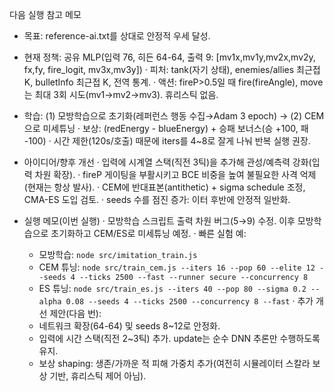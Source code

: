 다음 실행 참고 메모

- 목표: reference-ai.txt를 상대로 안정적 우세 달성.
- 현재 정책: 공유 MLP(입력 76, 히든 64-64, 출력 9: [mv1x,mv1y,mv2x,mv2y, fx,fy, fire_logit, mv3x,mv3y])
  · 피처: tank(자기 상태), enemies/allies 최근접 K, bulletInfo 최근접 K, 전역 통계.
  · 액션: fireP>0.5일 때 fire(fireAngle), move는 최대 3회 시도(mv1→mv2→mv3). 휴리스틱 없음.
- 학습: (1) 모방학습으로 초기화(레퍼런스 행동 수집→Adam 3 epoch) → (2) CEM으로 미세튜닝
  · 보상: (redEnergy - blueEnergy) + 승패 보너스(승 +100, 패 -100)
  · 시간 제한(120s/호출) 때문에 iters를 4~8로 잘게 나눠 반복 실행 권장.

- 아이디어/향후 개선
  · 입력에 시계열 스택(직전 3틱)을 추가해 관성/예측력 강화(입력 차원 확장).
  · fireP 게이팅을 부활시키고 BCE 비중을 높여 불필요한 사격 억제(현재는 항상 발사).
  · CEM에 반대표본(antithetic) + sigma schedule 조정, CMA-ES 도입 검토.
  · seeds 수를 점진 증가: 이터 후반에 안정적 일반화.

- 실행 메모(이번 실행)
  · 모방학습 스크립트 출력 차원 버그(5→9) 수정. 이후 모방학습으로 초기화하고 CEM/ES로 미세튜닝 예정.
  · 빠른 실험 예:
    - 모방학습: `node src/imitation_train.js`
    - CEM 튜닝: `node src/train_cem.js --iters 16 --pop 60 --elite 12 --seeds 4 --ticks 2500 --fast --runner secure --concurrency 8`
    - ES 튜닝: `node src/train_es.js --iters 40 --pop 80 --sigma 0.2 --alpha 0.08 --seeds 4 --ticks 2500 --concurrency 8 --fast`
  · 추가 개선 제안(다음 번):
    - 네트워크 확장(64-64) 및 seeds 8~12로 안정화.
    - 입력에 시간 스택(직전 2~3틱) 추가. update는 순수 DNN 추론만 수행하도록 유지.
    - 보상 shaping: 생존/가까운 적 피해 가중치 추가(여전히 시뮬레이터 스칼라 보상 기반, 휴리스틱 제어 아님).
